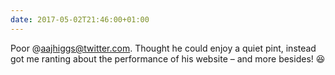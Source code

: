 ```yaml
---
date: 2017-05-02T21:46:00+01:00
---
```


Poor @aajhiggs@twitter.com. Thought he could enjoy a quiet pint, instead got me ranting about the performance of his website – and more besides! 😆
